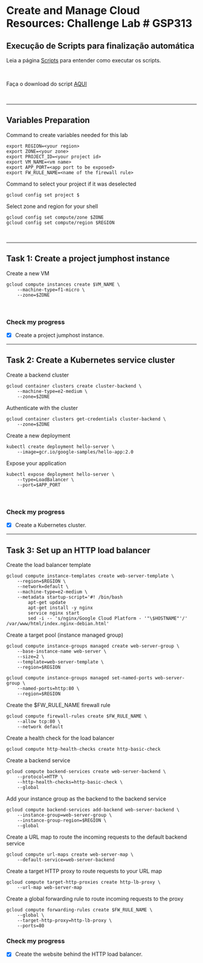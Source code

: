 # **Create and Manage Cloud Resources: Challenge Lab # GSP313**

## **Execução de Scripts para finalização automática**

Leia a página [Scripts](/Labs/Scripts/README.md) para entender como executar os scripts.

<br>

Faça o download do script [AQUI](/Labs/Scripts/GSP313.sh "download")

<br>

---

## **Variables Preparation**

Command to create variables needed for this lab

    export REGION=<your region>
    export ZONE=<your zone>
    export PROJECT_ID=<your project id>
    export VM_NAME=<vm name>
    export APP_PORT=<app port to be exposed>
    export FW_RULE_NAME=<name of the firewall rule>

Command to select your project if it was deselected

    gcloud config set project $

Select zone and region for your shell

    gcloud config set compute/zone $ZONE
    gcloud config set compute/region $REGION

<br>

---

## **Task 1: Create a project jumphost instance**

Create a new VM

    gcloud compute instances create $VM_NAME \
        --machine-type=f1-micro \
        --zone=$ZONE

<br>

### **Check my progress**

- [x] Create a project jumphost instance.

---

## **Task 2: Create a Kubernetes service cluster**

Create a backend cluster

    gcloud container clusters create cluster-backend \
        --machine-type=e2-medium \
        --zone=$ZONE

Authenticate with the cluster

    gcloud container clusters get-credentials cluster-backend \
        --zone=$ZONE

Create a new deployment

    kubectl create deployment hello-server \
        --image=gcr.io/google-samples/hello-app:2.0

Expose your application

    kubectl expose deployment hello-server \
        --type=LoadBalancer \
        --port=$APP_PORT

<br>

### **Check my progress**

- [x] Create a Kubernetes cluster.

---

## **Task 3: Set up an HTTP load balancer**

Create the load balancer template

    gcloud compute instance-templates create web-server-template \
        --region=$REGION \
        --network=default \
        --machine-type=e2-medium \
        --metadata startup-script='#! /bin/bash
            apt-get update
            apt-get install -y nginx
            service nginx start
            sed -i -- 's/nginx/Google Cloud Platform - '"\$HOSTNAME"'/' /var/www/html/index.nginx-debian.html'


Create a target pool (instance managed group)

    gcloud compute instance-groups managed create web-server-group \
        --base-instance-name web-server \
        --size=2 \
        --template=web-server-template \
        --region=$REGION
>
    gcloud compute instance-groups managed set-named-ports web-server-group \
        --named-ports=http:80 \
        --region=$REGION

Create the $FW_RULE_NAME firewall rule

    gcloud compute firewall-rules create $FW_RULE_NAME \
        --allow tcp:80 \
        --network default

Create a health check for the load balancer

    gcloud compute http-health-checks create http-basic-check

Create a backend service

    gcloud compute backend-services create web-server-backend \
        --protocol=HTTP \
        --http-health-checks=http-basic-check \
        --global

Add your instance group as the backend to the backend service

    gcloud compute backend-services add-backend web-server-backend \
        --instance-group=web-server-group \
        --instance-group-region=$REGION \
        --global

Create a URL map to route the incoming requests to the default backend service

    gcloud compute url-maps create web-server-map \
        --default-service=web-server-backend

Create a target HTTP proxy to route requests to your URL map

    gcloud compute target-http-proxies create http-lb-proxy \
        --url-map web-server-map

Create a global forwarding rule to route incoming requests to the proxy

    gcloud compute forwarding-rules create $FW_RULE_NAME \
        --global \
        --target-http-proxy=http-lb-proxy \
        --ports=80


### **Check my progress**

- [x] Create the website behind the HTTP load balancer.